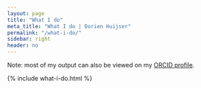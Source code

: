 ```yaml
---
layout: page
title: "What I do"
meta_title: "What I do | Dorien Huijser"
permalink: "/what-i-do/"
sidebar: right
header: no
---
```


<head><meta name="viewport" content="width-device-width, initial-scale=1"></head>

<p>Note: most of my output can also be viewed on my <a href="https://orcid.org/0000-0003-3282-8083" target="_blank">ORCID profile</a>.</p>
{% include what-i-do.html %}
